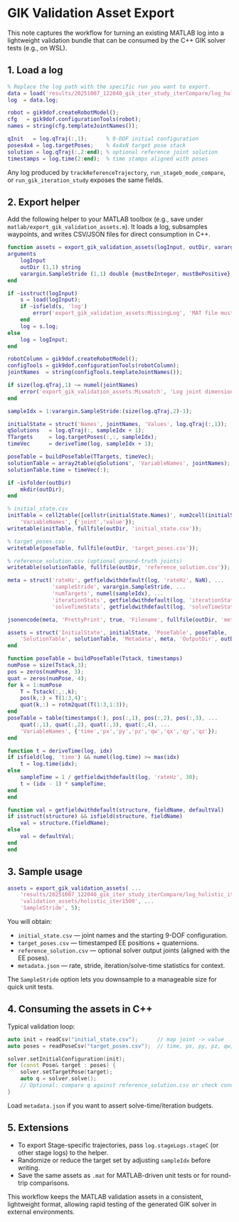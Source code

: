 # GIK Validation Asset Export

This note captures the workflow for turning an existing MATLAB log into a lightweight
validation bundle that can be consumed by the C++ GIK solver tests (e.g., on WSL).

## 1. Load a log

```matlab
% Replace the log path with the specific run you want to export.
data = load('results/20251007_122040_gik_iter_study_iterCompare/log_holistic_iter1500.mat');
log  = data.log;

robot = gik9dof.createRobotModel();
cfg   = gik9dof.configurationTools(robot);
names = string(cfg.templateJointNames());

qInit   = log.qTraj(:,1);      % 9-DOF initial configuration
poses4x4 = log.targetPoses;    % 4x4xN target pose stack
solution = log.qTraj(:,2:end); % optional reference joint solution
timestamps = log.time(2:end);  % time stamps aligned with poses
```

Any log produced by `trackReferenceTrajectory`, `run_stageb_mode_compare`, or
`run_gik_iteration_study` exposes the same fields.

## 2. Export helper

Add the following helper to your MATLAB toolbox (e.g., save under
`matlab/export_gik_validation_assets.m`). It loads a log, subsamples waypoints,
and writes CSV/JSON files for direct consumption in C++.

```matlab
function assets = export_gik_validation_assets(logInput, outDir, varargin)
arguments
    logInput
    outDir (1,1) string
    varargin.SampleStride (1,1) double {mustBeInteger, mustBePositive} = 1
end

if ~isstruct(logInput)
    s = load(logInput);
    if ~isfield(s, 'log')
        error('export_gik_validation_assets:MissingLog', 'MAT file must contain a variable named ''log''.');
    end
    log = s.log;
else
    log = logInput;
end

robotColumn = gik9dof.createRobotModel();
configTools = gik9dof.configurationTools(robotColumn);
jointNames  = string(configTools.templateJointNames());

if size(log.qTraj,1) ~= numel(jointNames)
    error('export_gik_validation_assets:Mismatch', 'Log joint dimension (%d) differs from robot DOFs (%d).', size(log.qTraj,1), numel(jointNames));
end

sampleIdx = 1:varargin.SampleStride:(size(log.qTraj,2)-1);

initialState = struct('Names', jointNames, 'Values', log.qTraj(:,1));
qSolutions   = log.qTraj(:, sampleIdx + 1);
TTargets     = log.targetPoses(:,:, sampleIdx);
timeVec      = deriveTime(log, sampleIdx + 1);

poseTable = buildPoseTable(TTargets, timeVec);
solutionTable = array2table(qSolutions', 'VariableNames', jointNames);
solutionTable.time = timeVec(:);

if ~isfolder(outDir)
    mkdir(outDir);
end

% initial_state.csv
initTable = cell2table([cellstr(initialState.Names)', num2cell(initialState.Values')], ...
    'VariableNames', {'joint','value'});
writetable(initTable, fullfile(outDir, 'initial_state.csv'));

% target_poses.csv
writetable(poseTable, fullfile(outDir, 'target_poses.csv'));

% reference_solution.csv (optional ground-truth joints)
writetable(solutionTable, fullfile(outDir, 'reference_solution.csv'));

meta = struct('rateHz', getfieldwithdefault(log, 'rateHz', NaN), ...
              'sampleStride', varargin.SampleStride, ...
              'numTargets', numel(sampleIdx), ...
              'iterationStats', getfieldwithdefault(log, 'iterationStats', struct()), ...
              'solveTimeStats', getfieldwithdefault(log, 'solveTimeStats', struct()));

jsonencode(meta, 'PrettyPrint', true, 'Filename', fullfile(outDir, 'metadata.json'));

assets = struct('InitialState', initialState, 'PoseTable', poseTable, ...
    'SolutionTable', solutionTable, 'Metadata', meta, 'OutputDir', outDir);
end

function poseTable = buildPoseTable(Tstack, timestamps)
numPose = size(Tstack,3);
pos = zeros(numPose, 3);
quat = zeros(numPose, 4);
for k = 1:numPose
    T = Tstack(:,:,k);
    pos(k,:) = T(1:3,4)';
    quat(k,:) = rotm2quat(T(1:3,1:3));
end
poseTable = table(timestamps(:), pos(:,1), pos(:,2), pos(:,3), ...
    quat(:,1), quat(:,2), quat(:,3), quat(:,4), ...
    'VariableNames', {'time','px','py','pz','qw','qx','qy','qz'});
end

function t = deriveTime(log, idx)
if isfield(log, 'time') && numel(log.time) >= max(idx)
    t = log.time(idx);
else
    sampleTime = 1 / getfieldwithdefault(log, 'rateHz', 30);
    t = (idx - 1) * sampleTime;
end
end

function val = getfieldwithdefault(structure, fieldName, defaultVal)
if isstruct(structure) && isfield(structure, fieldName)
    val = structure.(fieldName);
else
    val = defaultVal;
end
end
```

## 3. Sample usage

```matlab
assets = export_gik_validation_assets( ...
    'results/20251007_122040_gik_iter_study_iterCompare/log_holistic_iter1500.mat', ...
    'validation_assets/holistic_iter1500', ...
    'SampleStride', 5);
```

You will obtain:

- `initial_state.csv` — joint names and the starting 9-DOF configuration.
- `target_poses.csv` — timestamped EE positions + quaternions.
- `reference_solution.csv` — optional solver output joints (aligned with the EE poses).
- `metadata.json` — rate, stride, iteration/solve-time statistics for context.

The `SampleStride` option lets you downsample to a manageable size for quick unit tests.

## 4. Consuming the assets in C++

Typical validation loop:

```cpp
auto init = readCsv("initial_state.csv");      // map joint -> value
auto poses = readPoseCsv("target_poses.csv");  // time, px, py, pz, qw, qx, qy, qz

solver.setInitialConfiguration(init);
for (const Pose& target : poses) {
    solver.setTargetPose(target);
    auto q = solver.solve();
    // Optional: compare q against reference_solution.csv or check convergence statistics
}
```

Load `metadata.json` if you want to assert solve-time/iteration budgets.

## 5. Extensions

- To export Stage-specific trajectories, pass `log.stageLogs.stageC` (or other stage logs) to the helper.
- Randomize or reduce the target set by adjusting `sampleIdx` before writing.
- Save the same assets as `.mat` for MATLAB-driven unit tests or for round-trip comparisons.

This workflow keeps the MATLAB validation assets in a consistent, lightweight format, allowing rapid testing of the generated GIK solver in external environments.

